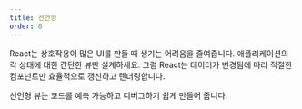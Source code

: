 ```yaml
---
title: 선언형
order: 0
---
```


React는 상호작용이 많은 UI를 만들 때 생기는 어려움을 줄여줍니다. 애플리케이션의 각 상태에 대한 간단한 뷰만 설계하세요. 그럼 React는 데이터가 변경됨에 따라 적절한 컴포넌트만 효율적으로 갱신하고 렌더링합니다.

선언형 뷰는 코드를 예측 가능하고 디버그하기 쉽게 만들어 줍니다.
